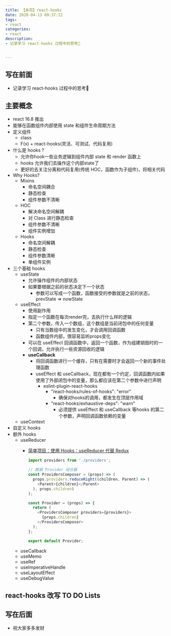 ```yaml
---
title: 【未完】react-hooks
date: 2020-04-13 09:37:12
tags: 
- react
categories:
- react
description:
- 记录学习 react-hooks 过程中的思考🤔


---
```




<style  type="text/css">
.lx-entry a {
    color: #191919;
    padding: 2px 0 1px 0;
    text-decoration: none;
    background-image: linear-gradient( transparent 0%, transparent calc(50% - 9px), rgba(247,65,65,.761) calc(50% - 9px), rgba(247,65,65,.761) 100% );
    transition: background-position 120ms ease-in-out, padding 120ms ease-in-out;
    background-size: 100% 200%;
    background-position: 0 0;
    word-break: break-word;
}

.lx-entry a:hover {
  background-image: linear-gradient( transparent 0%, transparent calc(50% - 9px), rgba(247,65,65,.761) calc(50% - 9px), rgba(247,65,65,.761) 100% );
  background-position: 0 100%;
}

.post-button a:hover {
  background-image: linear-gradient( transparent 0%, transparent calc(50% - 9px), transparent calc(50% - 9px), transparent 100% ) !important;
  background-position: 0 100% !important;
  outline: none !important;
  text-decoration: none !important;
}
</style>

## 写在前面
- 记录学习 react-hooks 过程中的思考🤔
<!-- more -->

## 主要概念
- react 16.8 推出
- 能够在函数组件内部使用 state 和组件生命周期方法
- 定义组件
	- class
	- F(x) + react-hooks(灵活、可测试、代码复用)
- 什么是 hooks ?
	- 允许你hook一些业务逻辑到组件内部 state 和 render 函数上
	- hooks 允许我们去操作这个内部state了
	- 更好的去关注分离和代码复用(传统 HOC，函数作为子组件)，将相关代码
- Why Hooks?
	- Mixins
		- 命名空间耦合
		- 静态检查
		- 组件参数不清晰
	- HOC
		- 解决命名空间解耦
		- 对 Class 进行静态检查
		- 组件参数不清晰
		- 组件实例增加
	- Hooks
		- 命名空间解耦
		- 静态检查
		- 组件参数清晰
		- 单组件实例
- 三个基础 hooks
	- useState
		- 允许操作组件的内部状态
		- 如果要根据之前的状态决定下一个状态
			- 参数可以写成一个函数，函数接受的参数就是之前的状态，prevState => nowState
	- useEffect
		- 使用副作用
		- 指定一个函数在每次render完，去执行什么样的逻辑
		- 第二个参数，传入一个数组，这个数组是当前闭包中的任何变量
			- 只有当数组中的发生变化，才会调用回调函数
			- 函数组件内部，很容易监听props变化
		- 可以在 useEffect 回调函数中，返回一个函数，作为组建销毁时的一个回调，允许执行一些资源回收的逻辑
		- **useCallback**
			- 将回调函数进行一个缓存，只有在需要时才会返回一个新的事件处理函数
			- useEffect 和 useCallback，现在都有一个约定，回调函数内如果使用了外部闭包中的变量，那么都应该在第二个参数中进行声明
				- eslint-plugin-react-hooks
					- "react-hooks/rules-of-hooks": "error"
						- 确保对hooks的调用，都发生在顶层作用域
					- "react-hooks/exhaustive-deps": "warn"
						- 必须提供 useEffect 和 useCallback 等hooks 的第二个参数，声明回调函数依赖的变量
	- useContext
- 自定义 hooks
- 额外 hooks
	- useReducer
		- [简单项目：使用 Hooks：useReducer 代替 Redux](https://fed.taobao.org/blog/taofed/do71ct/use-the-react-hooks-instead-of-the-redux/?spm=taofed.bloginfo.blog.3.707f5ac8tD5Gxz)
		
			```javascript
			import providers from './providers';
			
			// 数据 Provider 组合器
			const ProvidersComposer = (props) => (
			  props.providers.reduceRight((children, Parent) => (
			    <Parent>{children}</Parent>
			  ), props.children)
			);
			
			const Provider = (props) => {
			  return (
			    <ProvidersComposer providers={providers}>
			      {props.children}
			    </ProvidersComposer>
			  );
			};
			
			export default Provider;
			```
	- useCallback
	- useMemo
	- useRef
	- useImperativeHandle
	- useLayoutEffect
	- useDebugValue

	
## react-hooks 改写 TO DO Lists


## 写在后面
- 祝大家多多发财
